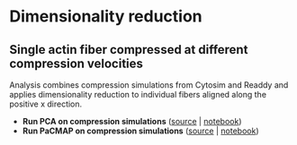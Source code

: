 # Dimensionality reduction

## Single actin fiber compressed at different compression velocities

Analysis combines compression simulations from Cytosim and Readdy and applies dimensionality reduction to individual fibers aligned along the positive x direction.

- **Run PCA on compression simulations** ([source](https://github.com/simularium/subcell-pipeline/blob/main/subcell_pipeline/analysis/dimensionality_reduction/_run_pca_on_compression_simulations.py) | [notebook](https://simularium.github.io/subcell-pipeline/_notebooks/analysis/dimensionality_reduction/_run_pca_on_compression_simulations.html))
- **Run PaCMAP on compression simulations** ([source](https://github.com/simularium/subcell-pipeline/blob/main/subcell_pipeline/analysis/dimensionality_reduction/_run_pacmap_on_compression_simulations.py) | [notebook](https://simularium.github.io/subcell-pipeline/_notebooks/analysis/dimensionality_reduction/_run_pacmap_on_compression_simulations.html))
